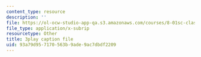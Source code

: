 ```yaml
---
content_type: resource
description: ''
file: https://ol-ocw-studio-app-qa.s3.amazonaws.com/courses/8-01sc-classical-mechanics-fall-2016/93a79d957170563b9ade9ac7dbdf2209_prCwfSiWuq0.vtt
file_type: application/x-subrip
resourcetype: Other
title: 3play caption file
uid: 93a79d95-7170-563b-9ade-9ac7dbdf2209
---
```

